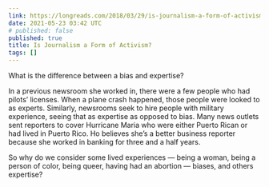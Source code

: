 ```yaml
---
link: https://longreads.com/2018/03/29/is-journalism-a-form-of-activism/amp/?__twitter_impression=true
date: 2021-05-23 03:42 UTC
# published: false
published: true
title: Is Journalism a Form of Activism?
tags: []
---
```


What is the difference between a bias and expertise?

In a previous newsroom she worked in, there were a few people who had pilots’ licenses. When a plane crash happened, those people were looked to as experts. Similarly, newsrooms seek to hire people with military experience, seeing that as expertise as opposed to bias. Many news outlets sent reporters to cover Hurricane Maria who were either Puerto Rican or had lived in Puerto Rico. Ho believes she’s a better business reporter because she worked in banking for three and a half years.

So why do we consider some lived experiences — being a woman, being a person of color, being queer, having had an abortion — biases, and others expertise?

